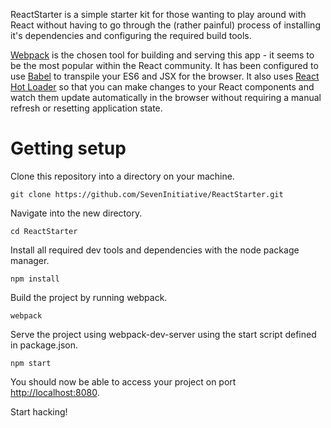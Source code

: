 ReactStarter is a simple starter kit for those wanting to play around with React without having to go through the (rather painful) process of installing it's dependencies and configuring the required build tools.

[Webpack](https://webpack.github.io/) is the chosen tool for building and serving this app - it seems to be the most popular within the React community. It has been configured to use [Babel](https://babeljs.io/) to transpile your ES6 and JSX for the browser. It also uses [React Hot Loader](https://gaearon.github.io/react-hot-loader/) so that you can make changes to your React components and watch them update automatically in the browser without requiring a manual refresh or resetting application state.

# Getting setup

Clone this repository into a directory on your machine.

```
git clone https://github.com/SevenInitiative/ReactStarter.git
```

Navigate into the new directory.

```
cd ReactStarter
```

Install all required dev tools and dependencies with the node package manager.

```
npm install
```

Build the project by running webpack.

```
webpack
```

Serve the project using webpack-dev-server using the start script defined in package.json.

```
npm start
```

You should now be able to access your project on port [http://localhost:8080](http://localhost:8080).

Start hacking!
